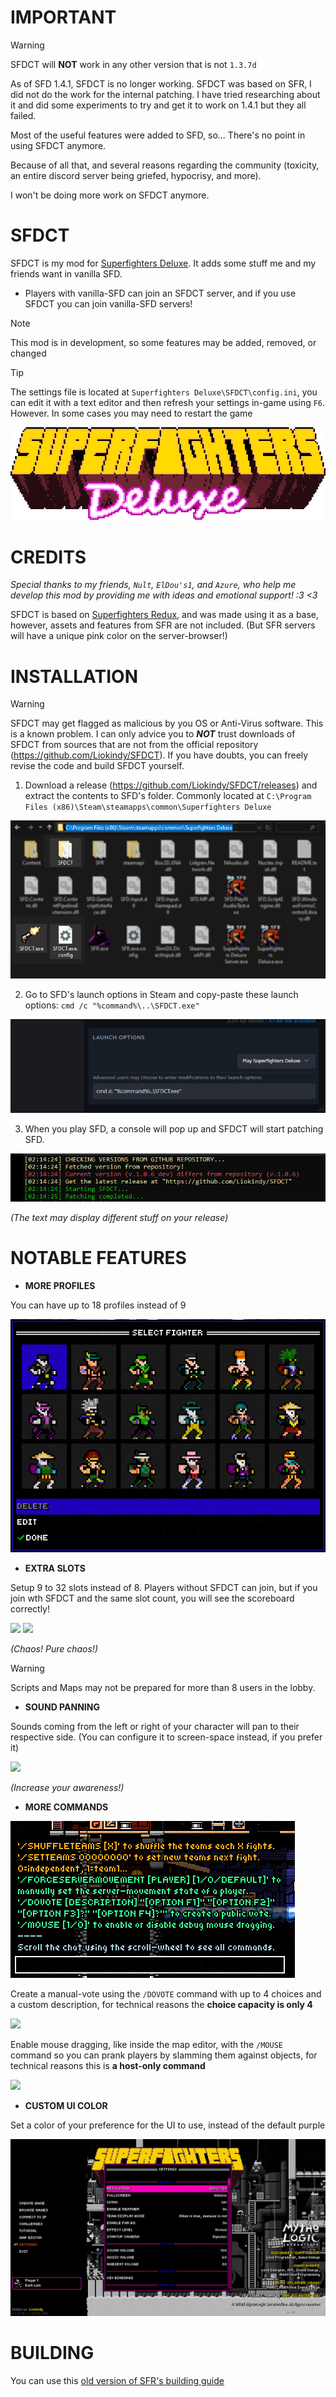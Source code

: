 # IMPORTANT
> [!WARNING]
> SFDCT will **NOT** work in any other version that is not `1.3.7d`

As of SFD 1.4.1, SFDCT is no longer working. SFDCT was based on SFR, I did not do the work for the internal patching. I have tried researching about it and did some experiments to try and get it to work on 1.4.1 but they all failed.

Most of the useful features were added to SFD, so... There's no point in using SFDCT anymore.

Because of all that, and several reasons regarding the community (toxicity, an entire discord server being griefed, hypocrisy, and more).

I won't be doing more work on SFDCT anymore.

# SFDCT
SFDCT is my mod for [Superfighters Deluxe](https://store.steampowered.com/app/855860/Superfighters_Deluxe). It adds some stuff me and my friends want in vanilla SFD.

- Players with vanilla-SFD can join an SFDCT server, and if you use SFDCT you can join vanilla-SFD servers!

> [!NOTE]
> This mod is in development, so some features may be added, removed, or changed

> [!TIP]
> The settings file is located at `Superfighters Deluxe\SFDCT\config.ini`, you can edit it with a text editor and then refresh your settings in-game using `F6`. However. In some cases you may need to restart the game

<p align="center"><img src="docs/SFD_titleLoop.gif"></p>

# CREDITS

*Special thanks to my friends, `Nult`, `ElDou's1`, and `Azure`, who help me develop this mod by providing me with ideas and emotional support! :3 <3*

SFDCT is based on [Superfighters Redux](https://github.com/Odex64/SFR), and was made using it as a base, however, assets and features from SFR are not included. (But SFR servers will have a unique pink color on the server-browser!)

# INSTALLATION
> [!WARNING]
> SFDCT may get flagged as malicious by you OS or Anti-Virus software. This is a known problem. I can only advice you to ***NOT*** trust downloads of SFDCT from sources that are not from the official repository (https://github.com/Liokindy/SFDCT). If you have doubts, you can freely revise the code and build SFDCT yourself.

1. Download a release (https://github.com/Liokindy/SFDCT/releases) and extract the contents to SFD's folder. Commonly located at `C:\Program Files (x86)\Steam\steamapps\common\Superfighters Deluxe`

<img src="docs/installation0.png"/>

2. Go to SFD's launch options in Steam and copy-paste these launch options: `cmd /c "%command%\..\SFDCT.exe"`

<img src="docs/installation1.png"/>

3. When you play SFD, a console will pop up and SFDCT will start patching SFD.

<img src="docs/installation2.png"/>

*(The text may display different stuff on your release)*

# NOTABLE FEATURES

- **MORE PROFILES**

You can have up to 18 profiles instead of 9

<img src="docs/18profiles.gif"/>

- **EXTRA SLOTS**

Setup 9 to 32 slots instead of 8. Players without SFDCT can join, but if you join wth SFDCT and the same slot count, you will see the scoreboard correctly!

<img src="docs/16slotScoreboard.gif"/>
<img src="docs/16slotChaos.gif"/>

*(Chaos! Pure chaos!)*

> [!WARNING]
> Scripts and Maps may not be prepared for more than 8 users in the lobby.

- **SOUND PANNING**

Sounds coming from the left or right of your character will pan to their respective side. (You can configure it to screen-space instead, if you prefer it)

<img src="docs/soundPanningAwareness.gif"/>

*(Increase your awareness!)*

- **MORE COMMANDS**

<img src="docs/helpCommand.png"/>

<br>

Create a manual-vote using the `/DOVOTE` command with up to 4 choices and a custom description, for technical reasons the **choice capacity is only 4**

<img src="docs/manualVote0.gif"/>

<br>

Enable mouse dragging, like inside the map editor, with the `/MOUSE` command so you can prank players by slamming them against objects, for technical reasons this is **a host-only command**

<img src="docs/mouseDragging.gif"/>

- **CUSTOM UI COLOR**

Set a color of your preference for the UI to use, instead of the default purple

<img src="docs/customUI.png"/>

# BUILDING
You can use this [old version of SFR's building guide](https://github.com/Odex64/SFR/tree/1f2fde16b521d58b73c5f00f360b674625f9fb61)
